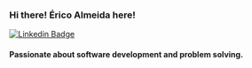 ### Hi there! **Érico Almeida** here!

[![Linkedin Badge](https://img.shields.io/badge/-Erico%20Almeida-6633cc?style=flat-square&logo=Linkedin&logoColor=white&link=https://www.linkedin.com/in/almeidaerico/)](https://www.linkedin.com/in/almeidaerico/)


#### Passionate about software development and problem solving.
